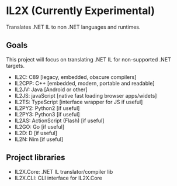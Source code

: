 # IL2X (Currently Experimental)
Translates .NET IL to non .NET languages and runtimes.

## Goals
This project will focus on translating .NET IL for non-supported .NET targets.
* IL2C: C89 [legacy, embedded, obscure compilers]
* IL2CPP: C++ [embedded, modern, portable and readable]
* IL2JV: Java [Android or other]
* IL2JS: javaScript [native fast loading browser apps/widets]
* IL2TS: TypeScript [interface wrapper for JS if useful]
* IL2PY2: Python2 [if useful]
* IL2PY3: Python3 [if useful]
* IL2AS: ActionScript (Flash) [if useful]
* IL2GO: Go [if useful]
* IL2D: D [if useful]
* IL2N: Nim [if useful]

## Project libraries
* IL2X.Core: .NET IL translator/compiler lib
* IL2X.CLI: CLI interface for IL2X.Core